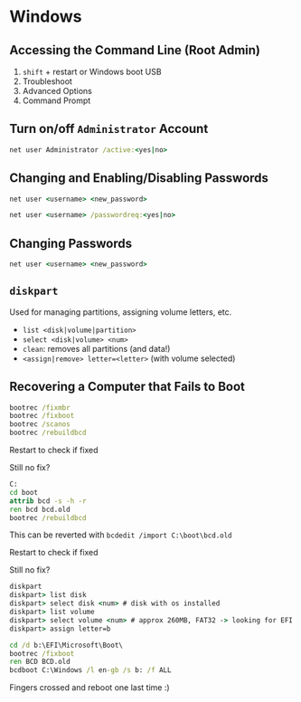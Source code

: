 # Windows

## Accessing the Command Line (Root Admin)
1. `shift` + restart or Windows boot USB
2. Troubleshoot
3. Advanced Options
4. Command Prompt

## Turn on/off `Administrator` Account
```cmd
net user Administrator /active:<yes|no>
```

## Changing and Enabling/Disabling Passwords
```cmd
net user <username> <new_password>
```
```cmd
net user <username> /passwordreq:<yes|no>
```

## Changing Passwords
```cmd
net user <username> <new_password>
```

## `diskpart`
Used for managing partitions, assigning volume letters, etc.
* `list <disk|volume|partition>`
* `select <disk|volume> <num>`
* `clean`: removes all partitions (and data!)
* `<assign|remove> letter=<letter>` (with volume selected)

## Recovering a Computer that Fails to Boot
```cmd
bootrec /fixmbr
bootrec /fixboot
bootrec /scanos
bootrec /rebuildbcd
```

Restart to check if fixed

Still no fix?

```cmd
C:
cd boot
attrib bcd -s -h -r
ren bcd bcd.old
bootrec /rebuildbcd
```

This can be reverted with `bcdedit /import C:\boot\bcd.old`

Restart to check if fixed

Still no fix?

```cmd
diskpart
diskpart> list disk
diskpart> select disk <num> # disk with os installed
diskpart> list volume
diskpart> select volume <num> # approx 260MB, FAT32 -> looking for EFI partition
diskpart> assign letter=b

cd /d b:\EFI\Microsoft\Boot\
bootrec /fixboot
ren BCD BCD.old
bcdboot C:\Windows /l en-gb /s b: /f ALL
```

Fingers crossed and reboot one last time :)
